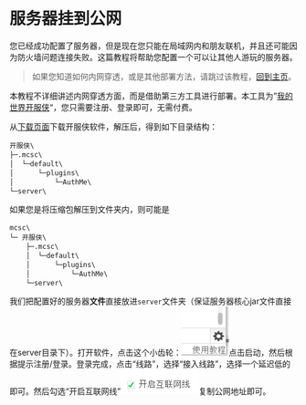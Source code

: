 # 服务器挂到公网

您已经成功配置了服务器，但是现在您只能在局域网内和朋友联机，并且还可能因为防火墙问题连接失败。这篇教程将帮助您配置一个可以让其他人游玩的服务器。

> 如果您知道如何内网穿透，或是其他部署方法，请跳过该教程，[回到主页](.\index.html)。

本教程不详细讲述内网穿透方面，而是借助第三方工具进行部署。本工具为”[我的世界开服侠](http://www.kaifuxia.com/)“，您只需要注册、登录即可，无需付费。

从[下载页面](.\downloads.html)下载开服侠软件，解压后，得到如下目录结构：

```
开服侠\
├─.mcsc\
│  └─default\
│      └─plugins\
│          └─AuthMe\
└─server\
```

如果您是将压缩包解压到文件夹内，则可能是

```
mcsc\
└─ 开服侠\
    ├─.mcsc\
    │  └─default\
    │      └─plugins\
    │          └─AuthMe\
    └─server\
```

我们把配置好的服务器**文件**直接放进`server`文件夹（保证服务器核心jar文件直接在server目录下）。打开软件，点击这个小齿轮：![](.\kaifuxia_setting.png)点击启动，然后根据提示注册/登录。登录完成，点击“线路”，选择“接入线路”，选择一个延迟低的即可。然后勾选“开启互联网线”![开启互联网线](kaifuxia_kqhlwx.png)复制公网地址即可。